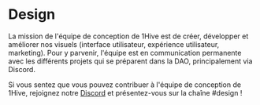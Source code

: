 # Design

La mission de l'équipe de conception de 1Hive est de créer, développer et améliorer nos visuels \(interface utilisateur, expérience utilisateur, marketing\). Pour y parvenir, l'équipe est en communication permanente avec les différents projets qui se préparent dans la DAO, principalement via Discord.

Si vous sentez que vous pouvez contribuer à l'équipe de conception de 1Hive, rejoignez notre  [Discord](https://discord.gg/hRTKAMts) et présentez-vous sur la chaîne \#design !


